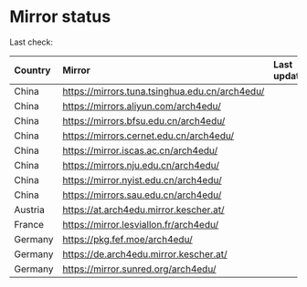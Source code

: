 <script src="./time.js"></script>
# Mirror status
Last check: <script type="text/javascript">localize(1717950151.472284);</script>

|Country|Mirror|Last update|
|:------|:-----|:----------|
|China|https://mirrors.tuna.tsinghua.edu.cn/arch4edu/|<script type="text/javascript">localize(1717914961);</script>|
|China|https://mirrors.aliyun.com/arch4edu/|<script type="text/javascript">localize(1717914961);</script>|
|China|https://mirrors.bfsu.edu.cn/arch4edu/|<script type="text/javascript">localize(1717914961);</script>|
|China|https://mirrors.cernet.edu.cn/arch4edu/|<script type="text/javascript">localize(1717914961);</script>|
|China|https://mirror.iscas.ac.cn/arch4edu/|<script type="text/javascript">localize(1717914961);</script>|
|China|https://mirrors.nju.edu.cn/arch4edu/|<script type="text/javascript">localize(1717871584);</script>|
|China|https://mirror.nyist.edu.cn/arch4edu/|<script type="text/javascript">localize(1717914961);</script>|
|China|https://mirrors.sau.edu.cn/arch4edu/|<script type="text/javascript">localize(1717914961);</script>|
|Austria|https://at.arch4edu.mirror.kescher.at/|<script type="text/javascript">localize(1717914961);</script>|
|France|https://mirror.lesviallon.fr/arch4edu/|<script type="text/javascript">localize(1717914961);</script>|
|Germany|https://pkg.fef.moe/arch4edu/|<script type="text/javascript">localize(1717914961);</script>|
|Germany|https://de.arch4edu.mirror.kescher.at/|<script type="text/javascript">localize(1717914961);</script>|
|Germany|https://mirror.sunred.org/arch4edu/|<script type="text/javascript">localize(1717742215);</script>|

<script src="./tablefilter/tablefilter.js"></script>
<script src="./table.js"></script>